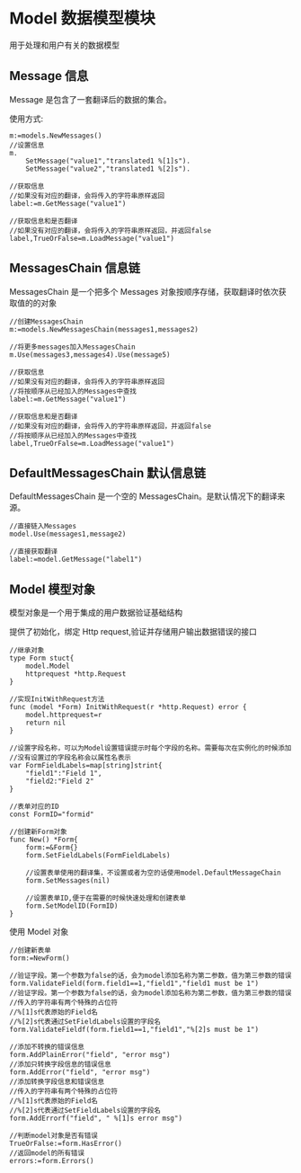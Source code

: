 # Model 数据模型模块

用于处理和用户有关的数据模型

## Message 信息

Message 是包含了一套翻译后的数据的集合。

使用方式:

    m:=models.NewMessages()
    //设置信息
    m.
        SetMessage("value1","translated1 %[1]s").
        SetMessage("value2","translated1 %[2]s").

    //获取信息
    //如果没有对应的翻译，会将传入的字符串原样返回
    label:=m.GetMessage("value1")

    //获取信息和是否翻译
    //如果没有对应的翻译，会将传入的字符串原样返回，并返回false
    label,TrueOrFalse=m.LoadMessage("value1")

## MessagesChain 信息链

MessagesChain 是一个把多个 Messages 对象按顺序存储，获取翻译时依次获取值的的对象

    //创建MessagesChain
    m:=models.NewMessagesChain(messages1,messages2)

    //将更多messages加入MessagesChain
    m.Use(messages3,messages4).Use(message5)

    //获取信息
    //如果没有对应的翻译，会将传入的字符串原样返回
    //将按顺序从已经加入的Messages中查找
    label:=m.GetMessage("value1")

    //获取信息和是否翻译
    //如果没有对应的翻译，会将传入的字符串原样返回，并返回false
    //将按顺序从已经加入的Messages中查找
    label,TrueOrFalse=m.LoadMessage("value1")

## DefaultMessagesChain 默认信息链

DefaultMessagesChain 是一个空的 MessagesChain。是默认情况下的翻译来源。

    //直接链入Messages
    model.Use(messages1,message2)

    //直接获取翻译
    label:=model.GetMessage("label1")

## Model 模型对象

模型对象是一个用于集成的用户数据验证基础结构

提供了初始化，绑定 Http request,验证并存储用户输出数据错误的接口

    //继承对象
    type Form stuct{
        model.Model
        httprequest *http.Request
    }

    //实现InitWithRequest方法
    func (model *Form) InitWithRequest(r *http.Request) error {
        model.httprequest=r
        return nil
    }

    //设置字段名称，可以为Model设置错误提示时每个字段的名称。需要每次在实例化的时候添加
    //没有设置过的字段名称会以属性名表示
    var FormFieldLabels=map[string]strint{
        "field1":"Field 1",
        "field2:"Field 2"
    }

    //表单对应的ID
    const FormID="formid"

    //创建新Form对象
    func New() *Form{
        form:=&Form{}
        form.SetFieldLabels(FormFieldLabels)

        //设置表单使用的翻译集，不设置或者为空的话使用model.DefaultMessageChain
        form.SetMessages(nil)

        //设置表单ID,便于在需要的时候快速处理和创建表单
        form.SetModelID(FormID)
    }

使用 Model 对象

    //创建新表单
    form:=NewForm()

    //验证字段。第一个参数为false的话，会为model添加名称为第二参数，值为第三参数的错误
    form.ValidateField(form.field1==1,"field1","field1 must be 1")
    //验证字段。第一个参数为false的话，会为model添加名称为第二参数，值为第三参数的错误
    //传入的字符串有两个特殊的占位符
    //%[1]s代表原始的Field名
    //%[2]s代表通过SetFieldLabels设置的字段名
    form.ValidateFieldf(form.field1==1,"field1","%[2]s must be 1")

    //添加不转换的错误信息
    form.AddPlainError("field", "error msg")
    //添加只转换字段信息的错误信息
    form.AddError("field", "error msg")
    //添加转换字段信息和错误信息
    //传入的字符串有两个特殊的占位符
    //%[1]s代表原始的Field名
    //%[2]s代表通过SetFieldLabels设置的字段名
    form.AddErrorf("field", " %[1]s error msg")

    //判断model对象是否有错误
    TrueOrFalse:=form.HasError()
    //返回model的所有错误
    errors:=form.Errors()

